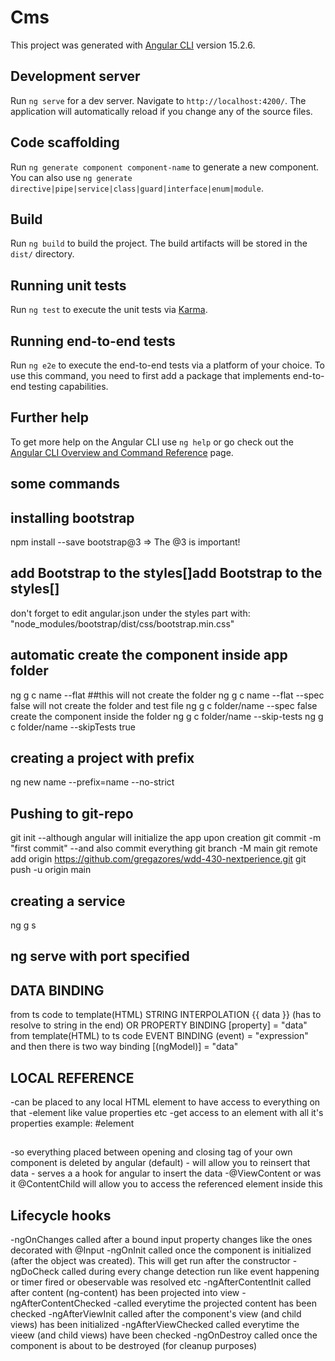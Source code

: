 # Cms

This project was generated with [Angular CLI](https://github.com/angular/angular-cli) version 15.2.6.

## Development server

Run `ng serve` for a dev server. Navigate to `http://localhost:4200/`. The application will automatically reload if you change any of the source files.

## Code scaffolding

Run `ng generate component component-name` to generate a new component. You can also use `ng generate directive|pipe|service|class|guard|interface|enum|module`.

## Build

Run `ng build` to build the project. The build artifacts will be stored in the `dist/` directory.

## Running unit tests

Run `ng test` to execute the unit tests via [Karma](https://karma-runner.github.io).

## Running end-to-end tests

Run `ng e2e` to execute the end-to-end tests via a platform of your choice. To use this command, you need to first add a package that implements end-to-end testing capabilities.

## Further help

To get more help on the Angular CLI use `ng help` or go check out the [Angular CLI Overview and Command Reference](https://angular.io/cli) page.

## some commands

## installing bootstrap
npm install --save bootstrap@3 => The @3 is important!
## add Bootstrap to the styles[]add Bootstrap to the styles[]
don't forget to edit angular.json under the styles part with:
"node_modules/bootstrap/dist/css/bootstrap.min.css"

## automatic create the component inside app folder
ng g c name --flat ##this will not create the folder
ng g c name --flat --spec false will not create the folder and  test file
ng g c folder/name --spec false create the component inside the folder
ng g c folder/name --skip-tests
ng g c folder/name --skipTests true

## creating a project with prefix
ng new name --prefix=name --no-strict

## Pushing to git-repo
git init  --although angular will initialize the app upon creation
git commit -m "first commit" --and also commit everything
git branch -M main 
git remote add origin https://github.com/gregazores/wdd-430-nextperience.git
git push -u origin main

## creating a service
ng g s

## ng serve with port specified

## DATA BINDING
from ts code to template(HTML) STRING INTERPOLATION {{ data }} (has to resolve to string in the end)
  OR PROPERTY BINDING [property] = "data"
from template(HTML) to ts code EVENT BINDING (event) = "expression"
and then there is two way binding [(ngModel)] = "data"

## LOCAL REFERENCE
-can be placed to any local HTML element to have access to everything on that 
-element like value properties etc
-get access to an element with all it's properties
example: #element

## <ng-content></ng-content>
-so everything placed between opening and closing tag of your own component is deleted by angular (default)
-<ng-content></ng-content> will allow you to reinsert that data
-<ng-content></ng-content> serves a a hook for angular to insert the data
-@ViewContent or was it @ContentChild will allow you to access the referenced element inside this <ng-content></ng-content> 

## Lifecycle hooks
-ngOnChanges called after a bound input property changes like the ones decorated with @Input
-ngOnInit called once the component is initialized (after the object was created). This will get run after the constructor
-ngDoCheck called during every change detection run like event happening or timer fired or obeservable was resolved etc
-ngAfterContentInit called after content (ng-content) has been projected into view
-ngAfterContentChecked -called everytime the projected content has been checked
-ngAfterViewInit called after the component's view (and child views) has been initialized
-ngAfterViewChecked called everytime the vieew (and child views) have been checked
-ngOnDestroy called once the component is about to be destroyed (for cleanup purposes)
